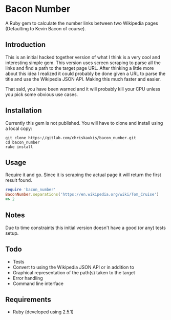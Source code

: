 # Bacon Number

A Ruby gem to calculate the number links between two Wikipedia pages (Defaulting to Kevin Bacon of course).

## Introduction

This is an initial hacked together version of what I think is a very cool and interesting simple gem. This version uses screen scraping to parse all the links and find a path to the target page URL. After thinking a little more about this idea I realized it could probably be done given a URL to parse the title and use the Wikipedia JSON API. Making this much faster and easier.

That said, you have been warned and it will probably kill your CPU unless you pick some obvious use cases.

## Installation

Currently this gem is not published. You will have to clone and install using a local copy:

```shell
git clone https://gitlab.com/chriskaukis/bacon_number.git
cd bacon_number
rake install
```

## Usage
Require it and go. Since it is scraping the actual page it will return the first result found.

```ruby
require 'bacon_number'
BaconNumber.separations('https://en.wikipedia.org/wiki/Tom_Cruise')
=> 2
```

## Notes
Due to time constraints this initial version doesn't have a good (or any) tests setup.

## Todo
* Tests
* Convert to using the Wikipedia JSON API or in addition to
* Graphical representation of the path(s) taken to the target
* Error handling
* Command line interface

## Requirements

* Ruby (developed using 2.5.1)
